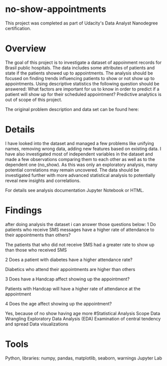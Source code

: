 # no-show-appointments
This project was completed as part of Udacity's Data Analyst Nanodegree certification.
# Overview
The goal of this project is to investigate a dataset of appoinment records for Brasil public hospitals. The data includes some attributes of patients and state if the patients showed up to appointments. The analysis should be focused on finding trends influencing patients to show or not show up to appointments. Using descriptive statistics the following question should be answered: What factors are important for us to know in order to predict if a patient will show up for their scheduled appointment? Predictive analytics is out of scope of this project.

The original problem description and data set can be found here:
# Details
I have looked into the dataset and managed a few problems like unifying names, removing wrong data, adding new features based on existing data. I have also investigated most of independent variables in the dataset and made a few observations comparing them to each other as well as to the dependent one (no_show). As this was only an exploratory analysis, many potential correlations may remain uncovered. The data should be investigated further with more advanced statistical analysis to potentially reveal new insights and correlations.

For details see analysis documentation Jupyter Notebook or HTML.

# Findings
after doing analysis the dataset i can answer those questions below:
1 Do patients who receive SMS messages have a higher rate of attendance to their appointments than others?

The patients that who did not receive SMS had a greater rate to show up than those who received SMS

2 Does a patient with diabetes have a higher attendance rate?

Diabetics who attend their appointments are higher than others

3 Does have a Handcap affect showing up the appointment?

Patients with Handcap will have a higher rate of attendance at the appointment

4 Does the age affect showing up the appointment?

Yes, because of no show having age more
#Statistical Analysis Scope
Data Wrangling
Exploratory Data Analysis (EDA)
Examination of central tendency and spread
Data visualizations
# Tools
Python, libraries: numpy, pandas, matplotlib, seaborn, warnings
Jupyter Lab
